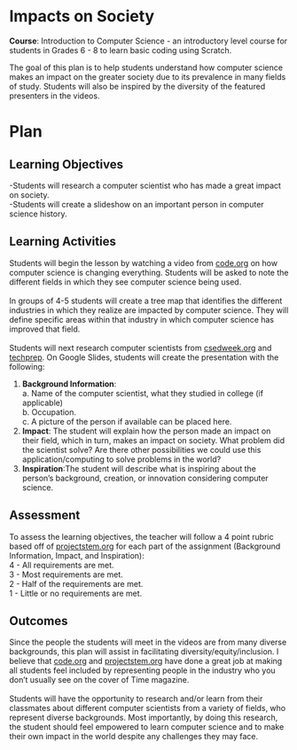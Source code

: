 # Impacts on Society

**Course**: Introduction to Computer Science - an introductory level course for students in Grades 6 - 8 to learn basic coding using Scratch.

The goal of this plan is to help students understand how computer science makes an impact on the greater society due to its prevalence in many fields of study. Students will also be inspired by the diversity of the featured presenters in the videos.

# Plan

## Learning Objectives

-Students will research a computer scientist who has made a great impact on society.<br>
-Students will create a slideshow on an important person in computer science history.

## Learning Activities

Students will begin the lesson by watching a video from [code.org](https://code.org/) on how computer science is changing everything.
Students will be asked to note the different fields in which they see computer science being used.<br>
<br>
In groups of 4-5 students will create a tree map that identifies the different industries in which they realize are impacted by computer science.
They will define specific areas within that industry in which computer science has improved that field.<br>
<br>
Students will next research computer scientists from [csedweek.org](https://www.csedweek.org) and [techprep](https://www.youtube.com/watch?v=-xFJM3QQ3TE). 
On Google Slides, students will create the presentation with the following:<br>
1. **Background Information**: <br>
    a. Name of the computer scientist, what they studied in college (if applicable)<br>
    b. Occupation. <br>
    c. A picture of the person if available can be placed here.<br>
2. **Impact**: The student will explain how the person made an impact on their field, which in turn, makes an impact on society. What problem did the scientist solve? Are there other possibilities we could use this application/computing to solve problems in the world?<br>
3. **Inspiration**:The student will describe what is inspiring about the person’s background, creation, or innovation considering computer science.

## Assessment

To assess the learning objectives, the teacher will follow a 4 point rubric based off of [projectstem.org](projectstem.org) for each part of the assignment (Background Information, Impact, and Inspiration):<br>
	4 - All requirements are met.<br>
	3 - Most requirements are met.<br>
	2 -  Half of the requirements are met.<br>
	1 -  Little or no requirements are met.<br>


## Outcomes

Since the people the students will meet in the videos are from many diverse backgrounds, this plan will assist in facilitating diversity/equity/inclusion. I believe that [code.org](code.org) and [projectstem.org](projectstem.org) have done a great job at making all students feel included by representing people in the industry who you don’t usually see on the cover of Time magazine. <br>
<br>
Students will have the opportunity to research and/or learn from their classmates about different computer scientists from a variety of fields, who represent diverse backgrounds. Most importantly, by doing this research, the student should feel empowered to learn computer science and to make their own impact in the world despite any challenges they may face.

